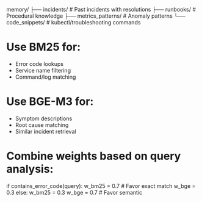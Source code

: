 memory/
├── incidents/          # Past incidents with resolutions
├── runbooks/           # Procedural knowledge
├── metrics_patterns/   # Anomaly patterns
└── code_snippets/      # kubectl/troubleshooting commands

# Use BM25 for:
- Error code lookups
- Service name filtering
- Command/log matching

# Use BGE-M3 for:
- Symptom descriptions
- Root cause matching
- Similar incident retrieval

# Combine weights based on query analysis:
if contains_error_code(query):
    w_bm25 = 0.7  # Favor exact match
    w_bge = 0.3
else:
    w_bm25 = 0.3
    w_bge = 0.7   # Favor semantic